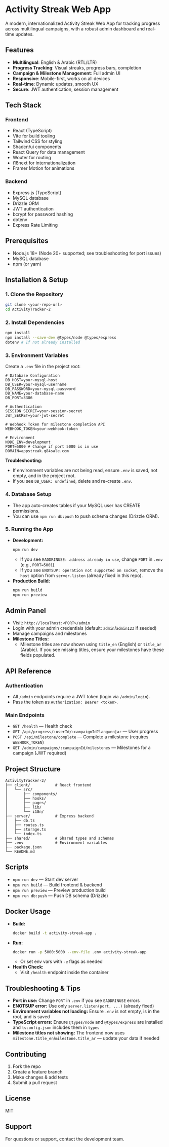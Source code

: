 # Activity Streak Web App

A modern, internationalized Activity Streak Web App for tracking progress across multilingual campaigns, with a robust admin dashboard and real-time updates.

## Features

- **Multilingual**: English & Arabic (RTL/LTR)
- **Progress Tracking**: Visual streaks, progress bars, completion
- **Campaign & Milestone Management**: Full admin UI
- **Responsive**: Mobile-first, works on all devices
- **Real-time**: Dynamic updates, smooth UX
- **Secure**: JWT authentication, session management

## Tech Stack

### Frontend
- React (TypeScript)
- Vite for build tooling
- Tailwind CSS for styling
- Shadcn/ui components
- React Query for data management
- Wouter for routing
- i18next for internationalization
- Framer Motion for animations

### Backend
- Express.js (TypeScript)
- MySQL database
- Drizzle ORM
- JWT authentication
- bcrypt for password hashing
- dotenv
- Express Rate Limiting

## Prerequisites

- Node.js 18+ (Node 20+ supported; see troubleshooting for port issues)
- MySQL database
- npm (or yarn)

## Installation & Setup

### 1. Clone the Repository
```bash
git clone <your-repo-url>
cd ActivityTracker-2
```

### 2. Install Dependencies
```bash
npm install
npm install --save-dev @types/node @types/express
dotenv # If not already installed
```

### 3. Environment Variables
Create a `.env` file in the project root:
```env
# Database Configuration
DB_HOST=your-mysql-host
DB_USER=your-mysql-username
DB_PASSWORD=your-mysql-password
DB_NAME=your-database-name
DB_PORT=3306

# Authentication
SESSION_SECRET=your-session-secret
JWT_SECRET=your-jwt-secret

# Webhook Token for milestone completion API
WEBHOOK_TOKEN=your-webhook-token

# Environment
NODE_ENV=development
PORT=5000 # Change if port 5000 is in use
DOMAIN=appstreak.q84sale.com
```
**Troubleshooting:**
- If environment variables are not being read, ensure `.env` is saved, not empty, and in the project root.
- If you see `DB_USER: undefined`, delete and re-create `.env`.

### 4. Database Setup
- The app auto-creates tables if your MySQL user has CREATE permissions.
- You can use `npm run db:push` to push schema changes (Drizzle ORM).

### 5. Running the App
- **Development:**
  ```bash
  npm run dev
  ```
  - If you see `EADDRINUSE: address already in use`, change `PORT` in `.env` (e.g., `PORT=5001`).
  - If you see `ENOTSUP: operation not supported on socket`, remove the `host` option from `server.listen` (already fixed in this repo).
- **Production Build:**
  ```bash
  npm run build
  npm run preview
  ```

## Admin Panel
- Visit: `http://localhost:<PORT>/admin`
- Login with your admin credentials (default: `admin`/`admin123` if seeded)
- Manage campaigns and milestones
- **Milestone Titles:**
  - Milestone titles are now shown using `title_en` (English) or `title_ar` (Arabic). If you see missing titles, ensure your milestones have these fields populated.

## API Reference

### Authentication
- All `/admin` endpoints require a JWT token (login via `/admin/login`).
- Pass the token as `Authorization: Bearer <token>`.

### Main Endpoints
- `GET /health` — Health check
- `GET /api/progress/:userId/:campaignId?lang=en|ar` — User progress
- `POST /api/milestone/complete` — Complete a milestone (requires `WEBHOOK_TOKEN`)
- `GET /admin/campaigns/:campaignId/milestones` — Milestones for a campaign (JWT required)

## Project Structure
```
ActivityTracker-2/
├── client/           # React frontend
│   └── src/
│       ├── components/
│       ├── hooks/
│       ├── pages/
│       ├── lib/
│       └── i18n/
├── server/           # Express backend
│   ├── db.ts
│   ├── routes.ts
│   ├── storage.ts
│   └── index.ts
├── shared/           # Shared types and schemas
├── .env              # Environment variables
├── package.json
└── README.md
```

## Scripts
- `npm run dev` — Start dev server
- `npm run build` — Build frontend & backend
- `npm run preview` — Preview production build
- `npm run db:push` — Push DB schema (Drizzle)

## Docker Usage
- **Build:**
  ```bash
  docker build -t activity-streak-app .
  ```
- **Run:**
  ```bash
  docker run -p 5000:5000 --env-file .env activity-streak-app
  ```
  - Or set env vars with `-e` flags as needed
- **Health Check:**
  - Visit `/health` endpoint inside the container

## Troubleshooting & Tips
- **Port in use:** Change `PORT` in `.env` if you see `EADDRINUSE` errors
- **ENOTSUP error:** Use only `server.listen(port, ...)` (already fixed)
- **Environment variables not loading:** Ensure `.env` is not empty, is in the root, and is saved
- **TypeScript errors:** Ensure `@types/node` and `@types/express` are installed and `tsconfig.json` includes them in `types`
- **Milestone titles not showing:** The frontend now uses `milestone.title_en`/`milestone.title_ar` — update your data if needed

## Contributing
1. Fork the repo
2. Create a feature branch
3. Make changes & add tests
4. Submit a pull request

## License
MIT

## Support
For questions or support, contact the development team.